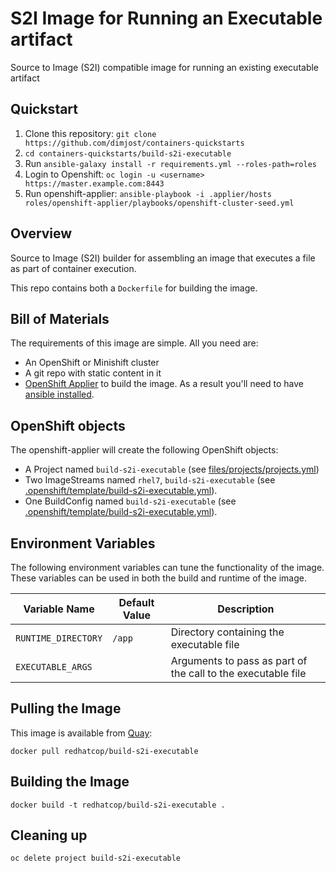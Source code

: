 # S2I Image for Running an Executable artifact

Source to Image (S2I) compatible image for running an existing executable artifact

## Quickstart

1. Clone this repository:
   `git clone https://github.com/dimjost/containers-quickstarts`
2. `cd containers-quickstarts/build-s2i-executable`
3. Run `ansible-galaxy install -r requirements.yml --roles-path=roles`
4. Login to Openshift: `oc login -u <username> https://master.example.com:8443`
5. Run openshift-applier: `ansible-playbook -i .applier/hosts roles/openshift-applier/playbooks/openshift-cluster-seed.yml`


## Overview

Source to Image (S2I) builder for assembling an image that executes a file as part of container execution.

This repo contains both a `Dockerfile` for building the image.

## Bill of Materials

The requirements of this image are simple. All you need are:

* An OpenShift or Minishift cluster
* A git repo with static content in it
* [OpenShift Applier](https://github.com/dimjost/openshift-applier) to build the image. As a result you'll need to have [ansible installed](http://docs.ansible.com/ansible/latest/intro_installation.html).

## OpenShift objects

The openshift-applier will create the following OpenShift objects:
* A Project named `build-s2i-executable` (see [files/projects/projects.yml](files/projects/projects.yml))
* Two ImageStreams named `rhel7`, `build-s2i-executable` (see [.openshift/template/build-s2i-executable.yml](.openshift/template/build-s2i-executable.yml)).
* One BuildConfig named `build-s2i-executable` (see [.openshift/template/build-s2i-executable.yml](.openshift/template/build-s2i-executable.yml)).

## Environment Variables

The following environment variables can tune the functionality of the image. These variables can be used in both the build and runtime of the image. 

| Variable Name | Default Value | Description |
| ------------- | ------------- | ----------- |
| `RUNTIME_DIRECTORY` | `/app` | Directory containing the executable file |
| `EXECUTABLE_ARGS` |  | Arguments to pass as part of the call to the executable file |

## Pulling the Image

This image is available from [Quay](https://quay.io):

```
docker pull redhatcop/build-s2i-executable
```

## Building the Image

```
docker build -t redhatcop/build-s2i-executable .
```

## Cleaning up
`oc delete project build-s2i-executable`
